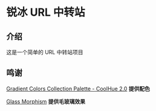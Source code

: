 # 锐冰 URL 中转站

## 介绍

这是一个简单的 URL 中转站项目

## 鸣谢

[Gradient Colors Collection Palette - CoolHue 2.0](https://webkul.github.io/coolhue/) **提供配色**

[Glass Morphism](https://glassgenerator.netlify.app/) **提供毛玻璃效果**
